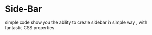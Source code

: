 # Side-Bar
simple code show you the ability to create sidebar in simple way , with fantastic CSS properties
